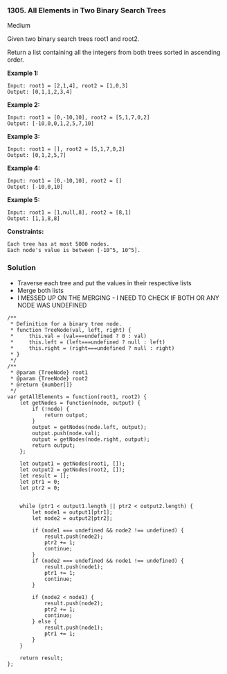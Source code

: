 ### 1305. All Elements in Two Binary Search Trees
Medium

Given two binary search trees root1 and root2.

Return a list containing all the integers from both trees sorted in ascending order.

**Example 1:**
```
Input: root1 = [2,1,4], root2 = [1,0,3]
Output: [0,1,1,2,3,4]
```

**Example 2:**
```
Input: root1 = [0,-10,10], root2 = [5,1,7,0,2]
Output: [-10,0,0,1,2,5,7,10]
```

**Example 3:**
```
Input: root1 = [], root2 = [5,1,7,0,2]
Output: [0,1,2,5,7]
```

**Example 4:**
```
Input: root1 = [0,-10,10], root2 = []
Output: [-10,0,10]
```

**Example 5:**
```
Input: root1 = [1,null,8], root2 = [8,1]
Output: [1,1,8,8]
```

**Constraints:**
```
Each tree has at most 5000 nodes.
Each node's value is between [-10^5, 10^5].
```

### Solution
- Traverse each tree and put the values in their respective lists
- Merge both lists
- I MESSED UP ON THE MERGING - I NEED TO CHECK IF BOTH OR ANY NODE WAS UNDEFINED

```
/**
 * Definition for a binary tree node.
 * function TreeNode(val, left, right) {
 *     this.val = (val===undefined ? 0 : val)
 *     this.left = (left===undefined ? null : left)
 *     this.right = (right===undefined ? null : right)
 * }
 */
/**
 * @param {TreeNode} root1
 * @param {TreeNode} root2
 * @return {number[]}
 */
var getAllElements = function(root1, root2) {
    let getNodes = function(node, output) {
        if (!node) {
            return output;
        }
        output = getNodes(node.left, output);
        output.push(node.val);
        output = getNodes(node.right, output);
        return output;
    };
    
    let output1 = getNodes(root1, []);
    let output2 = getNodes(root2, []);
    let result = [];
    let ptr1 = 0;
    let ptr2 = 0;
    
    
    while (ptr1 < output1.length || ptr2 < output2.length) {
        let node1 = output1[ptr1];
        let node2 = output2[ptr2];
        
        if (node1 === undefined && node2 !== undefined) {
            result.push(node2);
            ptr2 += 1;
            continue;
        }
        if (node2 === undefined && node1 !== undefined) {
            result.push(node1);
            ptr1 += 1;
            continue;
        }
        
        if (node2 < node1) {
            result.push(node2);
            ptr2 += 1;
            continue;
        } else {
            result.push(node1);
            ptr1 += 1;
        }
    }
    
    return result;    
};
```
